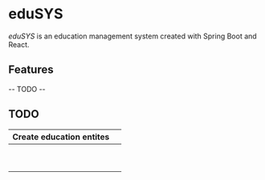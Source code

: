 # eduSYS

*eduSYS* is an education management system created with Spring Boot and React.

## Features

-- TODO --


## TODO

| Create education entites |  |
|--------------------------|--|
|                          |  |
|                          |  |
|                          |  |
|                          |  |
|                          |  |
|                          |  |
|                          |  |
|                          |  |
|                          |  |
